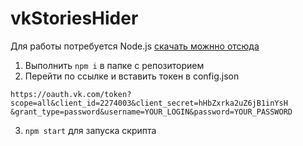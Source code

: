 # vkStoriesHider
Для работы потребуется Node.js [скачать можнно отсюда](https://nodejs.org/)
1) Выполнить ```npm i``` в папке с репозиторием
2) Перейти по ссылке и вставить токен в config.json
```
https://oauth.vk.com/token?scope=all&client_id=2274003&client_secret=hHbZxrka2uZ6jB1inYsH
&grant_type=password&username=YOUR_LOGIN&password=YOUR_PASSWORD
```
3) ```npm start``` для запуска скрипта
